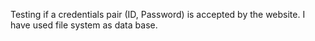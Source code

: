 
Testing if a credentials pair (ID, Password) is accepted by the website.
I have used file system as data base.
